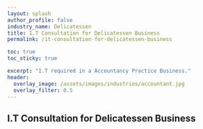 ```yaml
---
layout: splash 
author_profile: false 
industry_name: Delicatessen
title: I.T Consultation for Delicatessen Business
permalink: /it-consultation-for-delicatessen-business

toc: true
toc_sticky: true

excerpt: "I.T required in a Accountancy Practice Business."
header:
  overlay_image: /assets/images/industries/accountant.jpg
  overlay_filter: 0.5 
---
```


## I.T Consultation for Delicatessen Business